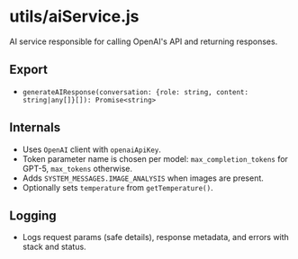 # utils/aiService.js

AI service responsible for calling OpenAI's API and returning responses.

## Export

- `generateAIResponse(conversation: {role: string, content: string|any[]}[]): Promise<string>`

## Internals

- Uses `OpenAI` client with `openaiApiKey`.
- Token parameter name is chosen per model: `max_completion_tokens` for GPT-5, `max_tokens` otherwise.
- Adds `SYSTEM_MESSAGES.IMAGE_ANALYSIS` when images are present.
- Optionally sets `temperature` from `getTemperature()`.

## Logging

- Logs request params (safe details), response metadata, and errors with stack and status.
